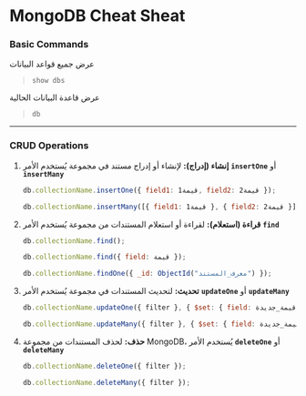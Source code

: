 # MongoDB Cheat Sheat


### Basic Commands

عرض جميع قواعد البيانات

> `show dbs`

عرض قاعدة البيانات الحالية

> `db`

















___
### CRUD Operations 


1. **إنشاء (إدراج):**
   لإنشاء أو إدراج مستند في مجموعة يُستخدم الأمر 
   **`insertOne`** أو **`insertMany`**

   ```javascript
   db.collectionName.insertOne({ field1: قيمة1, field2: قيمة2 });

   db.collectionName.insertMany([{ field1: قيمة1 }, { field2: قيمة2 }]);
   ```

2. **قراءة (استعلام):**
   لقراءة أو استعلام المستندات من مجموعة  يُستخدم الأمر 
   **`find`**

   ```javascript
   db.collectionName.find();

   db.collectionName.find({ field: قيمة });

   db.collectionName.findOne({ _id: ObjectId("معرف_المستند") });
   ```

3. **تحديث:**
   لتحديث المستندات في مجموعة يُستخدم الأمر 
   **`updateOne`** أو **`updateMany`**

   ```javascript
   db.collectionName.updateOne({ filter }, { $set: { field: قيمة_جديدة } });

   db.collectionName.updateMany({ filter }, { $set: { field: قيمة_جديدة } });
   ```

4. **حذف:**
   لحذف المستندات من مجموعة MongoDB، يُستخدم الأمر 
   **`deleteOne`** أو **`deleteMany`**

   ```javascript
   db.collectionName.deleteOne({ filter });

   db.collectionName.deleteMany({ filter });
   ```









